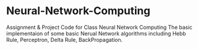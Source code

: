 # Neural-Network-Computing
Assignment &amp; Project Code for Class Neural Network Computing
The basic implementaion of some basic Nerual Network algorithms including Hebb Rule, Perceptron, Delta Rule, BackPropagation.
